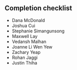 ## Completion checklist
- Dana McDonald
- Joshua Cui
- Stephanie Simangunsong
- Maxwell Lay
- Vedansh Malhan
- Joanne Li Wen Yew
- Zachary Yeap
- Rohan Jaggi
- Justin Thiha